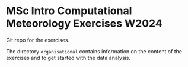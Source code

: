 # MSc Intro Computational Meteorology Exercises W2024

Git repo for the exercises.

The directory `organisational` contains information on the content of the exercises and to get started with the data analysis.


